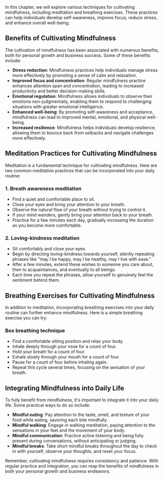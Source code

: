 
In this chapter, we will explore various techniques for cultivating mindfulness, including meditation and breathing exercises. These practices can help individuals develop self-awareness, improve focus, reduce stress, and enhance overall well-being.

Benefits of Cultivating Mindfulness
-----------------------------------

The cultivation of mindfulness has been associated with numerous benefits, both for personal growth and business success. Some of these benefits include:

* **Stress reduction**: Mindfulness practices help individuals manage stress more effectively by promoting a sense of calm and relaxation.
* **Improved focus and concentration**: Regular mindfulness practice enhances attention span and concentration, leading to increased productivity and better decision-making skills.
* **Emotional regulation**: Mindfulness allows individuals to observe their emotions non-judgmentally, enabling them to respond to challenging situations with greater emotional intelligence.
* **Enhanced well-being**: By promoting self-awareness and acceptance, mindfulness can lead to improved mental, emotional, and physical well-being.
* **Increased resilience**: Mindfulness helps individuals develop resilience, allowing them to bounce back from setbacks and navigate challenges more effectively.

Meditation Practices for Cultivating Mindfulness
------------------------------------------------

Meditation is a fundamental technique for cultivating mindfulness. Here are two common meditation practices that can be incorporated into your daily routine:

### 1. Breath awareness meditation

* Find a quiet and comfortable place to sit.
* Close your eyes and bring your attention to your breath.
* Observe the natural flow of your breath without trying to control it.
* If your mind wanders, gently bring your attention back to your breath.
* Practice for a few minutes each day, gradually increasing the duration as you become more comfortable.

### 2. Loving-kindness meditation

* Sit comfortably and close your eyes.
* Begin by directing loving-kindness towards yourself, silently repeating phrases like "may I be happy, may I be healthy, may I live with ease."
* After a few minutes, extend these wishes to someone you care about, then to acquaintances, and eventually to all beings.
* Each time you repeat the phrases, allow yourself to genuinely feel the sentiment behind them.

Breathing Exercises for Cultivating Mindfulness
-----------------------------------------------

In addition to meditation, incorporating breathing exercises into your daily routine can further enhance mindfulness. Here is a simple breathing exercise you can try:

### Box breathing technique

* Find a comfortable sitting position and relax your body.
* Inhale deeply through your nose for a count of four.
* Hold your breath for a count of four.
* Exhale slowly through your mouth for a count of four.
* Pause for a count of four before inhaling again.
* Repeat this cycle several times, focusing on the sensation of your breath.

Integrating Mindfulness into Daily Life
---------------------------------------

To fully benefit from mindfulness, it's important to integrate it into your daily life. Some practical ways to do so include:

* **Mindful eating**: Pay attention to the taste, smell, and texture of your food while eating, savoring each bite mindfully.
* **Mindful walking**: Engage in walking meditation, paying attention to the sensations in your feet and the movement of your body.
* **Mindful communication**: Practice active listening and being fully present during conversations, without anticipating or judging.
* **Mindful breaks**: Take short mindful breaks throughout the day to check in with yourself, observe your thoughts, and reset your focus.

Remember, cultivating mindfulness requires consistency and patience. With regular practice and integration, you can reap the benefits of mindfulness in both your personal growth and business endeavors.
